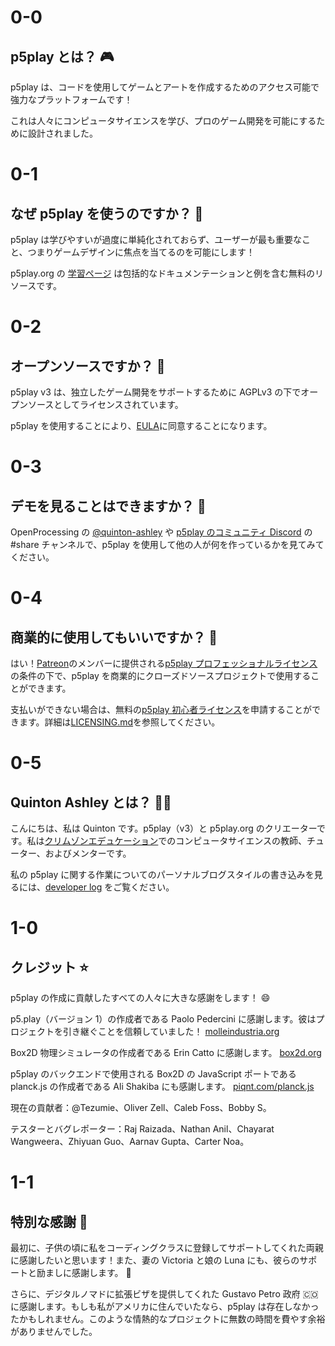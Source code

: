 # 0-0

## p5play とは？ 🎮

p5play は、コードを使用してゲームとアートを作成するためのアクセス可能で強力なプラットフォームです！

これは人々にコンピュータサイエンスを学び、プロのゲーム開発を可能にするために設計されました。

# 0-1

## なぜ p5play を使うのですか？ 🤔

p5play は学びやすいが過度に単純化されておらず、ユーザーが最も重要なこと、つまりゲームデザインに焦点を当てるのを可能にします！

p5play.org の [学習ページ](../learn) は包括的なドキュメンテーションと例を含む無料のリソースです。

# 0-2

## オープンソースですか？ 📖

p5play v3 は、独立したゲーム開発をサポートするために AGPLv3 の下でオープンソースとしてライセンスされています。

p5play を使用することにより、[EULA](https://github.com/quinton-ashley/p5play/blob/main/EULA.md)に同意することになります。

# 0-3

## デモを見ることはできますか？ 👀

OpenProcessing の [@quinton-ashley](https://openprocessing.org/user/350295?o=35&view=sketches) や [p5play のコミュニティ Discord](https://discord.gg/EJwnJATmj7) の #share チャンネルで、p5play を使用して他の人が何を作っているかを見てみてください。

# 0-4

## 商業的に使用してもいいですか？ 🤑

はい！[Patreon](https://www.patreon.com/p5play)のメンバーに提供される[p5play プロフェッショナルライセンス](https://github.com/quinton-ashley/p5play-web/blob/main/pro/LICENSE.md)の条件の下で、p5play を商業的にクローズドソースプロジェクトで使用することができます。

支払いができない場合は、無料の[p5play 初心者ライセンス](https://github.com/quinton-ashley/p5play-novice/blob/main/LICENSE.md)を申請することができます。詳細は[LICENSING.md](https://github.com/quinton-ashley/p5play-web/blob/main/LICENSING.md)を参照してください。

# 0-5

## Quinton Ashley とは？ 👨‍💻

こんにちは、私は Quinton です。p5play（v3）と p5play.org のクリエーターです。私は[クリムゾンエデュケーション](https://www.crimsoneducation.org/)でのコンピュータサイエンスの教師、チューター、およびメンターです。

私の p5play に関する作業についてのパーソナルブログスタイルの書き込みを見るには、[developer log](https://github.com/quinton-ashley/p5play/wiki/Developer-Log) をご覧ください。

# 1-0

## クレジット ⭐️

p5play の作成に貢献したすべての人々に大きな感謝をします！ 😄

p5.play（バージョン 1）の作成者である Paolo Pedercini に感謝します。彼はプロジェクトを引き継ぐことを信頼していました！ [molleindustria.org](http://molleindustria.org)

Box2D 物理シミュレータの作成者である Erin Catto に感謝します。 [box2d.org](https://box2d.org)

p5play のバックエンドで使用される Box2D の JavaScript ポートである planck.js の作成者である Ali Shakiba にも感謝します。 [piqnt.com/planck.js](https://piqnt.com/planck.js)

現在の貢献者：@Tezumie、Oliver Zell、Caleb Foss、Bobby S。

テスターとバグレポーター：Raj Raizada、Nathan Anil、Chayarat Wangweera、Zhiyuan Guo、Aarnav Gupta、Carter Noa。

# 1-1

## 特別な感謝 🙌

最初に、子供の頃に私をコーディングクラスに登録してサポートしてくれた両親に感謝したいと思います！また、妻の Victoria と娘の Luna にも、彼らのサポートと励ましに感謝します。 💞

さらに、デジタルノマドに拡張ビザを提供してくれた Gustavo Petro 政府 🇨🇴 に感謝します。もしも私がアメリカに住んでいたなら、p5play は存在しなかったかもしれません。このような情熱的なプロジェクトに無数の時間を費やす余裕がありませんでした。
